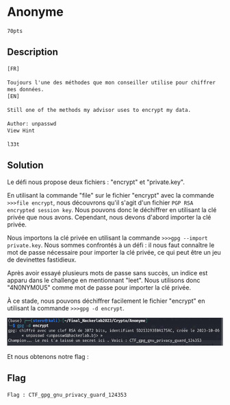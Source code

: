 # Anonyme
```
70pts
```
## Description
```
[FR]

Toujours l'une des méthodes que mon conseiller utilise pour chiffrer mes données.
[EN]

Still one of the methods my advisor uses to encrypt my data.

Author: unpasswd
View Hint

l33t
```
## Solution

Le défi nous propose deux fichiers : "encrypt" et "private.key".

En utilisant la commande "file" sur le fichier "encrypt" avec la commande `>>>file encrypt`, nous découvrons qu'il s'agit d'un fichier `PGP RSA encrypted session key`. Nous pouvons donc le déchiffrer en utilisant la clé privée que nous avons. Cependant, nous devons d'abord importer la clé privée.

Nous importons la clé privée en utilisant la commande `>>>gpg --import private.key`. Nous sommes confrontés à un défi : il nous faut connaître le mot de passe nécessaire pour importer la clé privée, ce qui peut être un jeu de devinettes fastidieux.

Après avoir essayé plusieurs mots de passe sans succès, un indice est apparu dans le challenge en mentionnant "leet". Nous utilisons donc "4N0NYM0U5" comme mot de passe pour importer la clé privée.

À ce stade, nous pouvons déchiffrer facilement le fichier "encrypt" en utilisant la commande `>>>gpg -d encrypt`.

 <img src="File\FileAnonymous\anony.png"> 

 Et nous obtenons notre flag :

 ## Flag 
 ```
Flag : CTF_gpg_gnu_privacy_guard_124353
```

 

 
